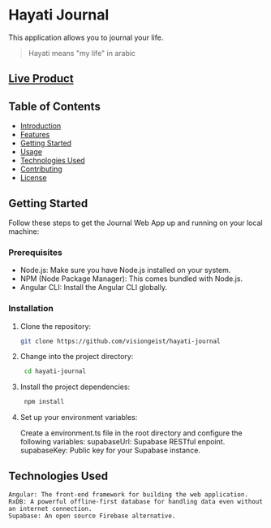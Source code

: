 # Hayati Journal

This application allows you to journal your life.

> Hayati means "my life" in arabic

## [Live Product](https://www.diary5.com/)

## Table of Contents

- [Introduction](#introduction)
- [Features](#features)
- [Getting Started](#getting-started)
- [Usage](#usage)
- [Technologies Used](#technologies-used)
- [Contributing](#contributing)
- [License](#license)

## Getting Started

Follow these steps to get the Journal Web App up and running on your local machine:

### Prerequisites

- Node.js: Make sure you have Node.js installed on your system.
- NPM (Node Package Manager): This comes bundled with Node.js.
- Angular CLI: Install the Angular CLI globally.

### Installation

1. Clone the repository:

   ```bash
   git clone https://github.com/visiongeist/hayati-journal
    ```
1. Change into the project directory:

   ```bash
    cd hayati-journal
    ```

1. Install the project dependencies:

   ```bash
    npm install
    ```

1. Set up your environment variables:

    Create a environment.ts file in the root directory and configure the following variables:
        supabaseUrl: Supabase RESTful enpoint.
        supabaseKey: Public key for your Supabase instance.

## Technologies Used

    Angular: The front-end framework for building the web application.
    RxDB: A powerful offline-first database for handling data even without an internet connection.
    Supabase: An open source Firebase alternative.